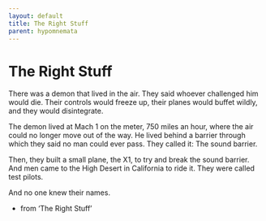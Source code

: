 ```yaml
---
layout: default
title: The Right Stuff
parent: hypomnemata
---
```

# The Right Stuff

There was a demon that lived in the air. They said whoever challenged him would die. Their controls would freeze up, their planes would buffet wildly, and they would disintegrate.

The demon lived at Mach 1 on the meter, 750 miles an hour, where the air could no longer move out of the way. He lived behind a barrier through which they said no man could ever pass. They called it: The sound barrier.

Then, they built a small plane, the X1, to try and break the sound barrier. And men came to the High Desert in California to ride it. They were called test pilots.

And no one knew their names.

- from ‘The Right Stuff’